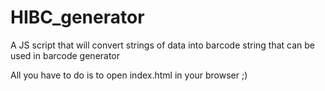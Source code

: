 # HIBC_generator
A JS script that will convert strings of data into barcode string that can be used in barcode generator

All you have to do is to open index.html in your browser ;)
